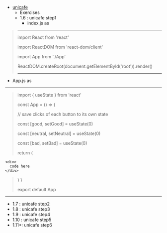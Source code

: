 - [unicafe]([./unicafe/README.md](https://fullstackopen.com/en/part1/a_more_complex_state_debugging_react_apps))
   - Exercises
   - 1.6  : unicafe step1
     - index.js as
>----------------------------------------------------------------------
>
>import React from 'react'
>
>import ReactDOM from 'react-dom/client'
>
>import App from './App'
>
>ReactDOM.createRoot(document.getElementById('root')).render(<App />)
> 
>----------------------------------------------------------------------
  - App.js as
----------------------------------------------------------------------
>import { useState } from 'react'
>
>const App = () => {
>
>  // save clicks of each button to its own state
>  
>  const [good, setGood] = useState(0)
>
>  const [neutral, setNeutral] = useState(0)
>  
>  const [bad, setBad] = useState(0)
>
>  return (
  
    <div>
      code here
    </div>
    
>  )
>}
>
>export default App
----------------------------------------------------------------------

   - 1.7  : unicafe step2
   - 1.8  : unicafe step3
   - 1.9  : unicafe step4
   - 1.10 : unicafe step5
   - 1.11*: unicafe step6
